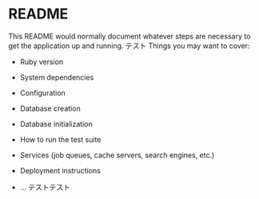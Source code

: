 # README

This README would normally document whatever steps are necessary to get the
application up and running.
テスト
Things you may want to cover:

* Ruby version

* System dependencies

* Configuration

* Database creation

* Database initialization

* How to run the test suite

* Services (job queues, cache servers, search engines, etc.)

* Deployment instructions

* ...
テストテスト
